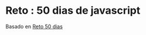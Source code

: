 # Reto : 50 dias de javascript

Basado en [Reto 50 dias](https://github.com/hernan066/Reto-50-dias)
